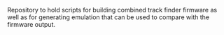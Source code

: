 Repository to hold scripts for building combined track finder firmware as well as for generating emulation that can be used to compare with the firmware output.
